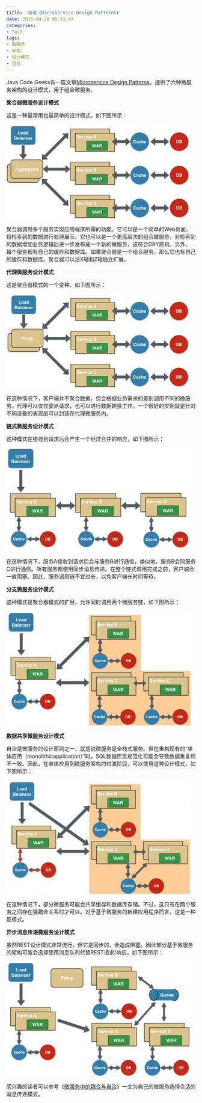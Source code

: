 ```yaml
---
title: '阅读《Microservice Design Patterns》'
date: 2015-04-28 05:51:47
categories: 
- Tech
tags: 
- 微服务
- 架构
- 设计模式
- 组合
---
```

Java Code Geeks有一篇文章[Microservice Design Patterns](http://www.javacodegeeks.com/2015/04/microservice-design-patterns.html)，提供了六种微服务架构的设计模式，用于组合微服务。

**聚合器微服务设计模式**

这是一种最常用也最简单的设计模式，如下图所示：

![阅读《Microservice Design Patterns》](/images/2015/4/0026uWfMgy6RRck9uxEd6.jpg)

聚合器调用多个服务实现应用程序所需的功能。它可以是一个简单的Web页面，将检索到的数据进行处理展示。它也可以是一个更高层次的组合微服务，对检索到的数据增加业务逻辑后进一步发布成一个新的微服务，这符合DRY原则。另外，每个服务都有自己的缓存和数据库。如果聚合器是一个组合服务，那么它也有自己的缓存和数据库。聚合器可以沿X轴和Z轴独立扩展。

**代理微服务设计模式**

这是聚合器模式的一个变种，如下图所示：

![阅读《Microservice Design Patterns》](/images/2015/4/0026uWfMgy6RRckNQlA02.jpg)

在这种情况下，客户端并不聚合数据，但会根据业务需求的差别调用不同的微服务。代理可以仅仅委派请求，也可以进行数据转换工作。一个很好的实例就是针对不同设备的表现层可以封装在代理微服务内。

**链式微服务设计模式**

这种模式在接收到请求后会产生一个经过合并的响应，如下图所示：

![阅读《Microservice Design Patterns》](/images/2015/4/0026uWfMgy6RRclG5UD0b.jpg)

在这种情况下，服务A接收到请求后会与服务B进行通信，类似地，服务B会同服务C进行通信。所有服务都使用同步消息传递。在整个链式调用完成之前，客户端会一直阻塞。因此，服务调用链不宜过长，以免客户端长时间等待。

**分支微服务设计模式**

这种模式是聚合器模式的扩展，允许同时调用两个微服务链，如下图所示：

![阅读《Microservice Design Patterns》](/images/2015/4/0026uWfMgy6RRcmmd6sb4.jpg)

**数据共享微服务设计模式**

自治是微服务的设计原则之一，就是说微服务是全栈式服务。但在重构现有的“单体应用（monolithicapplication）”时，SQL数据库反规范化可能会导致数据重复和不一致。因此，在单体应用到微服务架构的过渡阶段，可以使用这种设计模式，如下图所示：

![阅读《Microservice Design Patterns》](/images/2015/4/0026uWfMgy6RRcndyXG44.jpg)

在这种情况下，部分微服务可能会共享缓存和数据库存储。不过，这只有在两个服务之间存在强耦合关系时才可以。对于基于微服务的新建应用程序而言，这是一种反模式。

**异步消息传递微服务设计模式**

虽然REST设计模式非常流行，但它是同步的，会造成阻塞。因此部分基于微服务的架构可能会选择使用消息队列代替REST请求/响应，如下图所示：

![阅读《Microservice Design Patterns》](/images/2015/4/0026uWfMgy6RRcoiKAlb5.jpg)

感兴趣的读者可以参考《[微服务中的耦合与自治](https://www.voxxed.com/blog/2015/04/coupling-versus-autonomy-in-microservices/)》一文为自己的微服务选择合适的消息传递模式。
